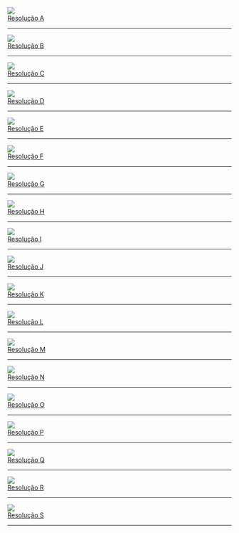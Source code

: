 ![](https://github.com/ricardodarocha/Rust/blob/main/algoritmos/capitulo5/A.PNG)  
[Resolução A](https://github.com/ricardodarocha/Rust/blob/main/algoritmos/capitulo5/a.rs)

---

![](https://github.com/ricardodarocha/Rust/blob/main/algoritmos/capitulo5/B.PNG)  
[Resolução B](https://github.com/ricardodarocha/Rust/blob/main/algoritmos/capitulo5/b.rs)

---

![](https://github.com/ricardodarocha/Rust/blob/main/algoritmos/capitulo5/C.PNG)  
[Resolução C](https://github.com/ricardodarocha/Rust/blob/main/algoritmos/capitulo5/c.rs)

---

![](https://github.com/ricardodarocha/Rust/blob/main/algoritmos/capitulo5/D.PNG)  
[Resolução D](https://github.com/ricardodarocha/Rust/blob/main/algoritmos/capitulo5/d.rs)

---

![](https://github.com/ricardodarocha/Rust/blob/main/algoritmos/capitulo5/E.PNG)  
[Resolução E](https://github.com/ricardodarocha/Rust/blob/main/algoritmos/capitulo5/e.rs)

---

![](https://github.com/ricardodarocha/Rust/blob/main/algoritmos/capitulo5/F.PNG)  
[Resolução F](https://github.com/ricardodarocha/Rust/blob/main/algoritmos/capitulo5/f.rs)

---

![](https://github.com/ricardodarocha/Rust/blob/main/algoritmos/capitulo5/G.PNG)  
[Resolução G](https://github.com/ricardodarocha/Rust/blob/main/algoritmos/capitulo5/g.rs)

---

![](https://github.com/ricardodarocha/Rust/blob/main/algoritmos/capitulo5/H.PNG)  
[Resolução H](https://github.com/ricardodarocha/Rust/blob/main/algoritmos/capitulo5/h.rs)

---

![](https://github.com/ricardodarocha/Rust/blob/main/algoritmos/capitulo5/I.PNG)  
[Resolução I](https://github.com/ricardodarocha/Rust/blob/main/algoritmos/capitulo5/i.rs)

---

![](https://github.com/ricardodarocha/Rust/blob/main/algoritmos/capitulo5/J.PNG)  
[Resolução J](https://github.com/ricardodarocha/Rust/blob/main/algoritmos/capitulo5/j.rs)

---

![](https://github.com/ricardodarocha/Rust/blob/main/algoritmos/capitulo5/K.PNG)  
[Resolução K](https://github.com/ricardodarocha/Rust/blob/main/algoritmos/capitulo5/k.rs)

---

![](https://github.com/ricardodarocha/Rust/blob/main/algoritmos/capitulo5/L.PNG)  
[Resolução L](https://github.com/ricardodarocha/Rust/blob/main/algoritmos/capitulo5/l.rs)

---

![](https://github.com/ricardodarocha/Rust/blob/main/algoritmos/capitulo5/M.PNG)  
[Resolução M](https://github.com/ricardodarocha/Rust/blob/main/algoritmos/capitulo5/m.rs)

---

![](https://github.com/ricardodarocha/Rust/blob/main/algoritmos/capitulo5/N.PNG)  
[Resolução N](https://github.com/ricardodarocha/Rust/blob/main/algoritmos/capitulo5/n.rs)

---

![](https://github.com/ricardodarocha/Rust/blob/main/algoritmos/capitulo5/O.PNG)  
[Resolução O](https://github.com/ricardodarocha/Rust/blob/main/algoritmos/capitulo5/o.rs)

---

![](https://github.com/ricardodarocha/Rust/blob/main/algoritmos/capitulo5/P.PNG)  
[Resolução P](https://github.com/ricardodarocha/Rust/blob/main/algoritmos/capitulo5/p.rs)

---

![](https://github.com/ricardodarocha/Rust/blob/main/algoritmos/capitulo5/Q.PNG)  
[Resolução Q](https://github.com/ricardodarocha/Rust/blob/main/algoritmos/capitulo5/q.rs)

---

![](https://github.com/ricardodarocha/Rust/blob/main/algoritmos/capitulo5/R.PNG)  
[Resolução R](https://github.com/ricardodarocha/Rust/blob/main/algoritmos/capitulo5/r.rs)

---

![](https://github.com/ricardodarocha/Rust/blob/main/algoritmos/capitulo5/S.PNG)  
[Resolução S](https://github.com/ricardodarocha/Rust/blob/main/algoritmos/capitulo5/s.rs)

---
